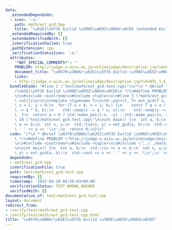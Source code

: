 ```yaml
---
data:
  _extendedDependsOn:
  - icon: ':x:'
    path: math/ext_gcd.hpp
    title: "\u62E1\u5F35 Euclid \u306E\u4E92\u9664\u6CD5 (extended Euclidean algorithm)"
  _extendedRequiredBy: []
  _extendedVerifiedWith: []
  _isVerificationFailed: true
  _pathExtension: cpp
  _verificationStatusIcon: ':x:'
  attributes:
    '*NOT_SPECIAL_COMMENTS*': ''
    PROBLEM: http://judge.u-aizu.ac.jp/onlinejudge/description.jsp?id=NTL_1_E
    document_title: "\u6570\u5B66/\u62E1\u5F35 Euclid \u306E\u4E92\u9664\u6CD5"
    links:
    - http://judge.u-aizu.ac.jp/onlinejudge/description.jsp?id=NTL_1_E
  bundledCode: "#line 1 \"test/math/ext_gcd.test.cpp\"\n/*\n * @brief \u6570\u5B66\
    /\u62E1\u5F35 Euclid \u306E\u4E92\u9664\u6CD5\n */\n#define PROBLEM \"http://judge.u-aizu.ac.jp/onlinejudge/description.jsp?id=NTL_1_E\"\
    \n\n#include <iostream>\n#include <tuple>\n\n#line 3 \"math/ext_gcd.hpp\"\n#include\
    \ <utility>\n\ntemplate <typename T>\nstd::pair<T, T> ext_gcd(T a, T b) {\n  T\
    \ x = 1, y = 0;\n  for (T u = 0, v = 1; b;) {\n    const T q = a / b;\n    std::swap(a\
    \ -= q * b, b);\n    std::swap(x -= q * u, u);\n    std::swap(y -= q * v, v);\n\
    \  }\n  return a < 0 ? std::make_pair(-x, -y) : std::make_pair(x, y);\n}\n#line\
    \ 10 \"test/math/ext_gcd.test.cpp\"\n\nint main() {\n  int a, b;\n  std::cin >>\
    \ a >> b;\n  int x, y;\n  std::tie(x, y) = ext_gcd(a, b);\n  std::cout << x <<\
    \ ' ' << y << '\\n';\n  return 0;\n}\n"
  code: "/*\n * @brief \u6570\u5B66/\u62E1\u5F35 Euclid \u306E\u4E92\u9664\u6CD5\n\
    \ */\n#define PROBLEM \"http://judge.u-aizu.ac.jp/onlinejudge/description.jsp?id=NTL_1_E\"\
    \n\n#include <iostream>\n#include <tuple>\n\n#include \"../../math/ext_gcd.hpp\"\
    \n\nint main() {\n  int a, b;\n  std::cin >> a >> b;\n  int x, y;\n  std::tie(x,\
    \ y) = ext_gcd(a, b);\n  std::cout << x << ' ' << y << '\\n';\n  return 0;\n}\n"
  dependsOn:
  - math/ext_gcd.hpp
  isVerificationFile: true
  path: test/math/ext_gcd.test.cpp
  requiredBy: []
  timestamp: '2022-04-18 04:59:03+09:00'
  verificationStatus: TEST_WRONG_ANSWER
  verifiedWith: []
documentation_of: test/math/ext_gcd.test.cpp
layout: document
redirect_from:
- /verify/test/math/ext_gcd.test.cpp
- /verify/test/math/ext_gcd.test.cpp.html
title: "\u6570\u5B66/\u62E1\u5F35 Euclid \u306E\u4E92\u9664\u6CD5"
---
```

